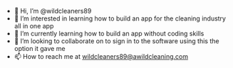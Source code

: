 - 👋 Hi, I’m @wildcleaners89
- 👀 I’m interested in learning how to build an app for the cleaning industry all in one app
- 🌱 I’m currently learning how to build an app without coding skills
- 💞️ I’m looking to collaborate on to sign in to the software using this the option it gave me
- 📫 How to reach me at wildcleaners89@awildcleaning.com

<!---
wildcleaners89/wildcleaners89 is a ✨ special ✨ repository because its `README.md` (this file) appears on your GitHub profile.
You can click the Preview link to take a look at your changes.
--->
